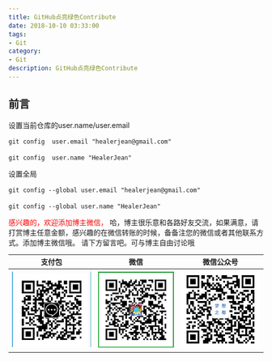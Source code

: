 ```yaml
---
title: GitHub点亮绿色Contribute
date: 2018-10-10 03:33:00
tags: 
- Git
category: 
- Git
description: GitHub点亮绿色Contribute
---
```

<!-- image url 
https://raw.githubusercontent.com/HealerJean/HealerJean.github.io/master/blogImages
　　首行缩进
<font color="red">  </font>
-->

## 前言



设置当前仓库的user.name/user.email

```
git config  user.email "healerjean@gmail.com"

git config  user.name "HealerJean"
```



设置全局

```
git config --global user.email "healerjean@gmail.com"

git config --global user.name "HealerJean"

```






<font color="red"> 感兴趣的，欢迎添加博主微信， </font>哈，博主很乐意和各路好友交流，如果满意，请打赏博主任意金额，感兴趣的在微信转账的时候，备备注您的微信或者其他联系方式。添加博主微信哦。
请下方留言吧。可与博主自由讨论哦

|支付包 | 微信|微信公众号|
|:-------:|:-------:|:------:|
|![支付宝](https://raw.githubusercontent.com/HealerJean/HealerJean.github.io/master/assets/img/tctip/alpay.jpg) | ![微信](https://raw.githubusercontent.com/HealerJean/HealerJean.github.io/master/assets/img/tctip/weixin.jpg)|![微信公众号](https://raw.githubusercontent.com/HealerJean/HealerJean.github.io/master/assets/img/my/qrcode_for_gh_a23c07a2da9e_258.jpg)|




<!-- Gitalk 评论 start  -->

<link rel="stylesheet" href="https://unpkg.com/gitalk/dist/gitalk.css">
<script src="https://unpkg.com/gitalk@latest/dist/gitalk.min.js"></script> 
<div id="gitalk-container"></div>    
 <script type="text/javascript">
    var gitalk = new Gitalk({
		clientID: `1d164cd85549874d0e3a`,
		clientSecret: `527c3d223d1e6608953e835b547061037d140355`,
		repo: `HealerJean.github.io`,
		owner: 'HealerJean',
		admin: ['HealerJean'],
		id: '2bJg6cPsaIjOZqXS',
    });
    gitalk.render('gitalk-container');
</script> 

<!-- Gitalk end -->

